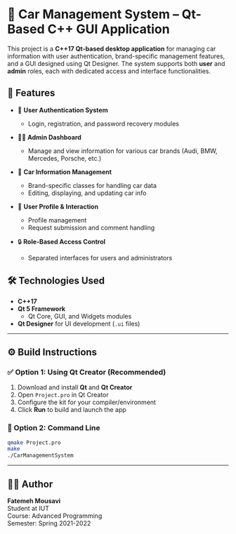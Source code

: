 # 🚗 Car Management System – Qt-Based C++ GUI Application

This project is a **C++17 Qt-based desktop application** for managing car information with user authentication, brand-specific management features, and a GUI designed using Qt Designer. The system supports both **user** and **admin** roles, each with dedicated access and interface functionalities.

## 🎯 Features

- 🔐 **User Authentication System**  
  - Login, registration, and password recovery modules

- 🧑‍💼 **Admin Dashboard**  
  - Manage and view information for various car brands (Audi, BMW, Mercedes, Porsche, etc.)

- 🧾 **Car Information Management**  
  - Brand-specific classes for handling car data  
  - Editing, displaying, and updating car info

- 👤 **User Profile & Interaction**  
  - Profile management  
  - Request submission and comment handling

- 🔒 **Role-Based Access Control**  
  - Separated interfaces for users and administrators

## 🛠 Technologies Used

- **C++17**
- **Qt 5 Framework**
  - Qt Core, GUI, and Widgets modules
- **Qt Designer** for UI development (`.ui` files)

---

## ⚙️ Build Instructions

### ✅ Option 1: Using Qt Creator (Recommended)

1. Download and install **Qt** and **Qt Creator**
2. Open `Project.pro` in Qt Creator
3. Configure the kit for your compiler/environment
4. Click **Run** to build and launch the app

### 🧪 Option 2: Command Line

```bash
qmake Project.pro
make
./CarManagementSystem
```

---

## 🧑‍🎓 Author

**Fatemeh Mousavi**  
Student at IUT  
Course: Advanced Programming  
Semester: Spring 2021-2022
